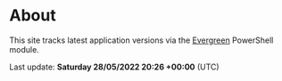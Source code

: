 # About

This site tracks latest application versions via the [Evergreen](https://stealthpuppy.com/evergreen/) PowerShell module.

Last update: **Saturday 28/05/2022 20:26 +00:00** (UTC)